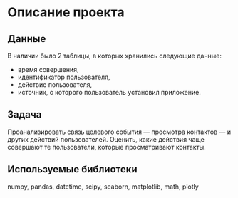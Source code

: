 # Описание проекта
## Данные
В наличии было 2 таблицы, в которых хранились следующие данные:
* время совершения,
* идентификатор пользователя,
* действие пользователя,
* источник, с которого пользователь установил приложение.
## Задача
Проанализировать связь целевого события — просмотра контактов — и других действий пользователей. Оценить, какие действия чаще совершают те пользователи, которые просматривают контакты.
## Используемые библиотеки
numpy, pandas, datetime, scipy, seaborn, matplotlib, math, plotly
